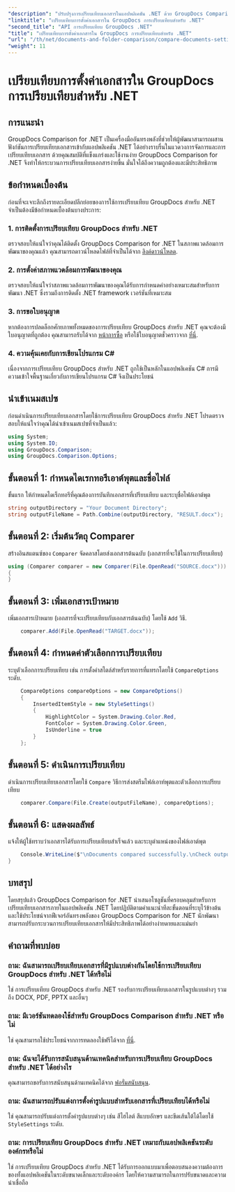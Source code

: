 ```yaml
---
"description": "ปรับปรุงการเปรียบเทียบเอกสารในแอปพลิเคชัน .NET ด้วย GroupDocs Comparison เปรียบเทียบเอกสารได้อย่างง่ายดายด้วยฟีเจอร์ขั้นสูง"
"linktitle": "เปรียบเทียบการตั้งค่าเอกสารใน GroupDocs การเปรียบเทียบสำหรับ .NET"
"second_title": "API การเปรียบเทียบ GroupDocs .NET"
"title": "เปรียบเทียบการตั้งค่าเอกสารใน GroupDocs การเปรียบเทียบสำหรับ .NET"
"url": "/th/net/documents-and-folder-comparison/compare-documents-settings-dotnet/"
"weight": 11
---
```


# เปรียบเทียบการตั้งค่าเอกสารใน GroupDocs การเปรียบเทียบสำหรับ .NET

## การแนะนำ
GroupDocs Comparison for .NET เป็นเครื่องมืออันทรงพลังที่ช่วยให้ผู้พัฒนาสามารถผสานฟังก์ชันการเปรียบเทียบเอกสารเข้ากับแอปพลิเคชัน .NET ได้อย่างราบรื่นในแวดวงการจัดการและการเปรียบเทียบเอกสาร ด้วยคุณสมบัติที่แข็งแกร่งและใช้งานง่าย GroupDocs Comparison for .NET จึงทำให้กระบวนการเปรียบเทียบเอกสารง่ายขึ้น มั่นใจได้ถึงความถูกต้องและมีประสิทธิภาพ
## ข้อกำหนดเบื้องต้น
ก่อนที่จะเจาะลึกถึงรายละเอียดปลีกย่อยของการใช้การเปรียบเทียบ GroupDocs สำหรับ .NET จำเป็นต้องมีข้อกำหนดเบื้องต้นบางประการ:
### 1. การติดตั้งการเปรียบเทียบ GroupDocs สำหรับ .NET
ตรวจสอบให้แน่ใจว่าคุณได้ติดตั้ง GroupDocs Comparison for .NET ในสภาพแวดล้อมการพัฒนาของคุณแล้ว คุณสามารถดาวน์โหลดไฟล์ที่จำเป็นได้จาก [ลิงค์ดาวน์โหลด](https://releases-groupdocs.com/comparison/net/).
### 2. การตั้งค่าสภาพแวดล้อมการพัฒนาของคุณ
ตรวจสอบให้แน่ใจว่าสภาพแวดล้อมการพัฒนาของคุณได้รับการกำหนดค่าอย่างเหมาะสมสำหรับการพัฒนา .NET ซึ่งรวมถึงการติดตั้ง .NET framework เวอร์ชันที่เหมาะสม
### 3. การขอใบอนุญาต
หากต้องการปลดล็อกศักยภาพทั้งหมดของการเปรียบเทียบ GroupDocs สำหรับ .NET คุณจะต้องมีใบอนุญาตที่ถูกต้อง คุณสามารถรับได้จาก [หน้าการซื้อ](https://purchase.groupdocs.com/buy) หรือใช้ใบอนุญาตชั่วคราวจาก [ที่นี่](https://purchase-groupdocs.com/temporary-license/).
### 4. ความคุ้นเคยกับการเขียนโปรแกรม C#
เนื่องจากการเปรียบเทียบ GroupDocs สำหรับ .NET ถูกใช้เป็นหลักในแอปพลิเคชัน C# การมีความเข้าใจพื้นฐานเกี่ยวกับการเขียนโปรแกรม C# จึงเป็นประโยชน์

## นำเข้าเนมสเปซ
ก่อนดำเนินการเปรียบเทียบเอกสารโดยใช้การเปรียบเทียบ GroupDocs สำหรับ .NET โปรดตรวจสอบให้แน่ใจว่าคุณได้นำเข้าเนมสเปซที่จำเป็นแล้ว:
```csharp
using System;
using System.IO;
using GroupDocs.Comparison;
using GroupDocs.Comparison.Options;
```
## ขั้นตอนที่ 1: กำหนดไดเรกทอรีเอาต์พุตและชื่อไฟล์
ขั้นแรก ให้กำหนดไดเร็กทอรีที่คุณต้องการบันทึกเอกสารที่เปรียบเทียบ และระบุชื่อไฟล์เอาต์พุต
```csharp
string outputDirectory = "Your Document Directory";
string outputFileName = Path.Combine(outputDirectory, "RESULT.docx");
```
## ขั้นตอนที่ 2: เริ่มต้นวัตถุ Comparer
สร้างอินสแตนซ์ของ `Comparer` จัดคลาสโดยส่งเอกสารต้นฉบับ (เอกสารที่จะใช้ในการเปรียบเทียบ)
```csharp
using (Comparer comparer = new Comparer(File.OpenRead("SOURCE.docx")))
{
}
```
## ขั้นตอนที่ 3: เพิ่มเอกสารเป้าหมาย
เพิ่มเอกสารเป้าหมาย (เอกสารที่จะเปรียบเทียบกับเอกสารต้นฉบับ) โดยใช้ `Add` วิธี.
```csharp
    comparer.Add(File.OpenRead("TARGET.docx"));
```
## ขั้นตอนที่ 4: กำหนดค่าตัวเลือกการเปรียบเทียบ
ระบุตัวเลือกการเปรียบเทียบ เช่น การตั้งค่าสไตล์สำหรับรายการที่แทรกโดยใช้ `CompareOptions` ระดับ.
```csharp
    CompareOptions compareOptions = new CompareOptions()
    {
        InsertedItemStyle = new StyleSettings()
        {
            HighlightColor = System.Drawing.Color.Red,
            FontColor = System.Drawing.Color.Green,
            IsUnderline = true
        }
    };
```
## ขั้นตอนที่ 5: ดำเนินการเปรียบเทียบ
ดำเนินการเปรียบเทียบเอกสารโดยใช้ `Compare` วิธีการส่งสตรีมไฟล์เอาท์พุตและตัวเลือกการเปรียบเทียบ
```csharp
    comparer.Compare(File.Create(outputFileName), compareOptions);
```
## ขั้นตอนที่ 6: แสดงผลลัพธ์
แจ้งให้ผู้ใช้ทราบว่าเอกสารได้รับการเปรียบเทียบสำเร็จแล้ว และระบุตำแหน่งของไฟล์เอาต์พุต
```csharp
    Console.WriteLine($"\nDocuments compared successfully.\nCheck output in {Directory.GetCurrentDirectory()}.");
}
```

## บทสรุป
โดยสรุปแล้ว GroupDocs Comparison for .NET นำเสนอโซลูชันที่ครอบคลุมสำหรับการเปรียบเทียบเอกสารภายในแอปพลิเคชัน .NET โดยปฏิบัติตามคำแนะนำทีละขั้นตอนที่ระบุไว้ข้างต้น และใช้ประโยชน์จากฟีเจอร์อันทรงพลังของ GroupDocs Comparison for .NET นักพัฒนาสามารถปรับกระบวนการเปรียบเทียบเอกสารให้มีประสิทธิภาพได้อย่างง่ายดายและแม่นยำ
## คำถามที่พบบ่อย
### ถาม: ฉันสามารถเปรียบเทียบเอกสารที่มีรูปแบบต่างกันโดยใช้การเปรียบเทียบ GroupDocs สำหรับ .NET ได้หรือไม่
ใช่ การเปรียบเทียบ GroupDocs สำหรับ .NET รองรับการเปรียบเทียบเอกสารในรูปแบบต่างๆ รวมถึง DOCX, PDF, PPTX และอื่นๆ
### ถาม: มีเวอร์ชันทดลองใช้สำหรับ GroupDocs Comparison สำหรับ .NET หรือไม่
ใช่ คุณสามารถใช้ประโยชน์จากการทดลองใช้ฟรีได้จาก [ที่นี่](https://releases-groupdocs.com/).
### ถาม: ฉันจะได้รับการสนับสนุนด้านเทคนิคสำหรับการเปรียบเทียบ GroupDocs สำหรับ .NET ได้อย่างไร
คุณสามารถขอรับการสนับสนุนด้านเทคนิคได้จาก [ฟอรั่มสนับสนุน](https://forum-groupdocs.com/c/comparison/12).
### ถาม: ฉันสามารถปรับแต่งการตั้งค่ารูปแบบสำหรับเอกสารที่เปรียบเทียบได้หรือไม่
ใช่ คุณสามารถปรับแต่งการตั้งค่ารูปแบบต่างๆ เช่น สีไฮไลต์ สีแบบอักษร และขีดเส้นใต้ได้โดยใช้ `StyleSettings` ระดับ.
### ถาม: การเปรียบเทียบ GroupDocs สำหรับ .NET เหมาะกับแอปพลิเคชันระดับองค์กรหรือไม่
ใช่ การเปรียบเทียบ GroupDocs สำหรับ .NET ได้รับการออกแบบมาเพื่อตอบสนองความต้องการของทั้งแอปพลิเคชันในระดับขนาดเล็กและระดับองค์กร โดยให้ความสามารถในการปรับขนาดและความน่าเชื่อถือ
